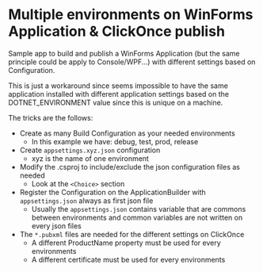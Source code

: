 ﻿# Multiple environments on WinForms Application & ClickOnce publish

Sample app to build and publish a WinForms Application (but the same principle could be apply to Console/WPF...) with different settings based on Configuration.

This is just a workaround since seems impossible to have the same application installed with different application settings based on the DOTNET_ENVIRONMENT value since this is unique on a machine.

The tricks are the follows:
- Create as many Build Configuration as your needed environments
	- In this example we have: debug, test, prod, release
- Create `appsettings.xyz.json` configuration
	- xyz is the name of one environment
- Modify the .csproj to include/exclude the json configuration files as needed
	- Look at the `<Choice>` section
- Register the Configuration on the ApplicationBuilder with `appsettings.json` always as first json file
	- Usually the `appsettings.json` contains variable that are commons between environments and common variables are not written on every json files
- The `*.pubxml` files are needed for the different settings on ClickOnce
	- A different ProductName property must be used for every environments
	- A different certificate must be used for every environments
